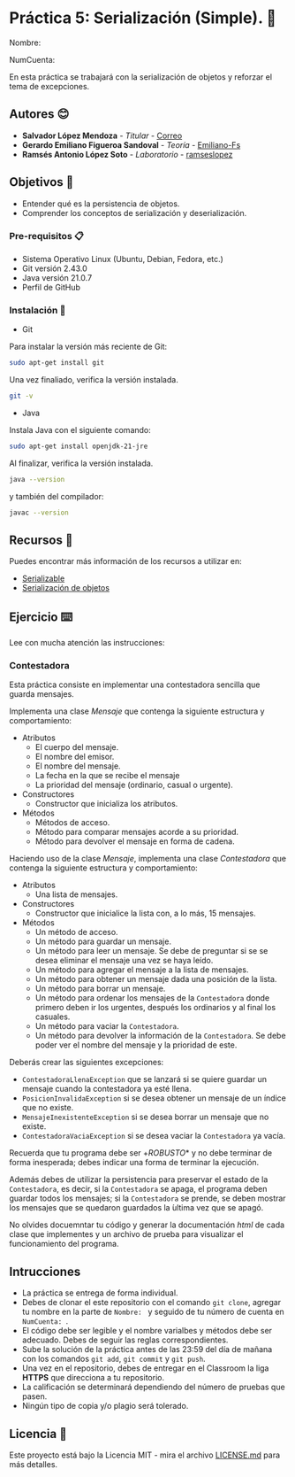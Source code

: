 # Práctica 5: Serialización (Simple). 📌

Nombre: 

NumCuenta: 

En esta práctica se trabajará con la serialización de objetos y reforzar el tema de excepciones.

## Autores 😊
* **Salvador López Mendoza** - *Titular* - [Correo](slm@ciencias.unam.mx)
* **Gerardo Emiliano Figueroa Sandoval** - *Teoría* - [Emiliano-Fs](https://github.com/Emiliano-FS)
* **Ramsés Antonio López Soto** - *Laboratorio* - [ramseslopez](https://github.com/ramseslopez)
  
## Objetivos 🚀

- Entender qué es la persistencia de objetos.
- Comprender los conceptos de serialización y deserialización.

### Pre-requisitos 📋

- Sistema Operativo Linux (Ubuntu, Debian, Fedora, etc.)
- Git versión 2.43.0
- Java versión 21.0.7
- Perfil de GitHub

### Instalación 🔧

- Git

Para instalar la versión más reciente de Git:

```bash
sudo apt-get install git

```
Una vez finaliado, verifica la versión instalada.

```bash
git -v
```

- Java
  
Instala Java con el siguiente comando:

```bash
sudo apt-get install openjdk-21-jre
```

Al finalizar, verifica la versión instalada.

```bash
java --version
```
y también del compilador:

```bash
javac --version
``` 

## Recursos 📖

Puedes encontrar más información de los recursos a utilizar en:

- [Serializable](https://docs.oracle.com/javase/8/docs/api/java/io/Serializable.html)
- [Serialización de objetos](https://puntocomnoesunlenguaje.blogspot.com/2013/10/java-serializacion-persistencia.html)

## Ejercicio ⌨️

Lee con mucha atención las instrucciones:

### Contestadora

Esta práctica consiste en implementar una contestadora sencilla que guarda mensajes.

Implementa una clase _Mensaje_ que contenga la siguiente estructura y comportamiento:
  - Atributos
    - El cuerpo del mensaje.
    - El nombre del emisor.
    - El nombre del mensaje.
    - La fecha en la que se recibe el mensaje
    - La prioridad del mensaje (ordinario, casual o urgente).
  - Constructores
    - Constructor que inicializa los atributos.
  - Métodos
    - Métodos de acceso.
    - Método para comparar mensajes acorde a su prioridad.
    - Método para devolver el mensaje en forma de cadena.

Haciendo uso de la clase _Mensaje_, implementa una clase _Contestadora_ que contenga la siguiente estructura y comportamiento:

  - Atributos
    - Una lista de mensajes.
  - Constructores
    - Constructor que inicialice la lista con, a lo más, 15 mensajes.
  - Métodos
    - Un método de acceso.
    - Un método para guardar un mensaje.
    - Un método para leer un mensaje. Se debe de preguntar si se se desea eliminar el mensaje una vez se haya leído.
    - Un método para agregar el mensaje a la lista de mensajes.
    - Un método para obtener un mensaje dada una posición de la lista.
    - Un método para borrar un mensaje.
    - Un método para ordenar los mensajes de la `Contestadora` donde primero deben ir los urgentes, después los ordinarios y al final los casuales.
    - Un método para vaciar la `Contestadora`.
    - Un método para devolver la información de la `Contestadora`. Se debe poder ver el nombre del mensaje y la prioridad de este.

Deberás crear las siguientes excepciones:
   - `ContestadoraLlenaException` que se lanzará si se quiere guardar un mensaje cuando la contestadora ya esté llena.
   - `PosicionInvalidaException` si se desea obtener un mensaje de un  ́ındice que no existe.
   - `MensajeInexistenteException` si se desea borrar un mensaje que no existe.
   - `ContestadoraVaciaException` si se desea vaciar la `Contestadora` ya vacía.

Recuerda que tu programa debe ser +*ROBUSTO** y no debe terminar de forma inesperada;
debes indicar una forma de terminar la ejecución.

Además debes de utilizar la persistencia para preservar el estado de la `Contestadora`, es decir, si la `Contestadora` se apaga, el programa deben guardar todos los mensajes; si la `Contestadora` se prende, se deben mostrar los mensajes que se quedaron guardados la  ́ultima vez que se apagó.

No olvides docuemntar tu código y generar la documentación _html_ de cada clase que implementes y un archivo de prueba para visualizar el funcionamiento del programa.


## Intrucciones

* La práctica se entrega de forma individual.
* Debes de clonar el este repositorio con el comando `git clone`, agregar tu nombre en la parte de `Nombre: ` y seguido de tu número de cuenta en `NumCuenta: `.
* El código debe ser legible y el nombre varialbes y métodos debe ser adecuado. Debes de seguir las reglas correspondientes.
* Sube la solución de la práctica antes de las 23:59 del día de mañana con los comandos `git add`, `git commit` y `git push`.
* Una vez en el repositorio, debes de entregar en el Classroom la liga **HTTPS** que direcciona a tu repositorio.
* La calificación se determinará dependiendo del número de pruebas que pasen.
* Ningún tipo de copia y/o plagio será tolerado.

## Licencia 📄

Este proyecto está bajo la Licencia MIT - mira el archivo [LICENSE.md](LICENSE.md) para más detalles.